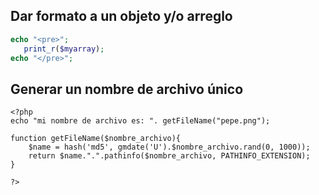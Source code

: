 ## Dar formato a un objeto y/o arreglo

```php
echo "<pre>";
   print_r($myarray);
echo "</pre>";
```

## Generar un nombre de archivo único

    <?php 
    echo "mi nombre de archivo es: ". getFileName("pepe.png");

    function getFileName($nombre_archivo){
        $name = hash('md5', gmdate('U').$nombre_archivo.rand(0, 1000)); 
        return $name.".".pathinfo($nombre_archivo, PATHINFO_EXTENSION);
    }

    ?>
